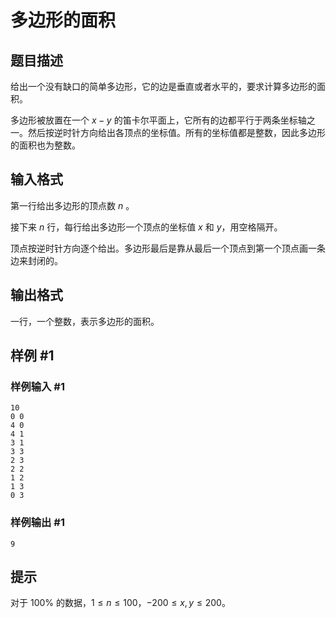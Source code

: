 # 多边形的面积

## 题目描述

给出一个没有缺口的简单多边形，它的边是垂直或者水平的，要求计算多边形的面积。

多边形被放置在一个 $x-y$ 的笛卡尔平面上，它所有的边都平行于两条坐标轴之一。然后按逆时针方向给出各顶点的坐标值。所有的坐标值都是整数，因此多边形的面积也为整数。

## 输入格式

第一行给出多边形的顶点数 $n$ 。

接下来 $n$ 行，每行给出多边形一个顶点的坐标值 $x$ 和 $y$，用空格隔开。

顶点按逆时针方向逐个给出。多边形最后是靠从最后一个顶点到第一个顶点画一条边来封闭的。

## 输出格式

一行，一个整数，表示多边形的面积。


## 样例 #1

### 样例输入 #1
```
10
0 0
4 0
4 1
3 1
3 3
2 3
2 2
1 2
1 3
0 3
```

### 样例输出 #1

```
9
```

## 提示

对于 $100\%$ 的数据，$1 \le n \le 100$，$-200 \le x,y \le 200$。

